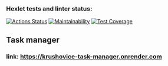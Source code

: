 ### Hexlet tests and linter status:
[![Actions Status](https://github.com/Krushovice/python-project-52/actions/workflows/hexlet-check.yml/badge.svg)](https://github.com/Krushovice/python-project-52/actions) [![Maintainability](https://api.codeclimate.com/v1/badges/f29d886940eb5e76a607/maintainability)](https://codeclimate.com/github/Krushovice/python-project-52/maintainability) [![Test Coverage](https://api.codeclimate.com/v1/badges/d41b9b1a511c0eb396b9/test_coverage)](https://codeclimate.com/github/Krushovice/python-project-52/test_coverage)




## Task manager 
### link: https://krushovice-task-manager.onrender.com
